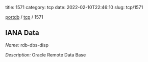 title: 1571
category: tcp
date: 2022-02-10T22:46:10
slug: tcp/1571

[portdb](/) / [tcp](/category/tcp.html) / 1571


## IANA Data

_Name:_ rdb-dbs-disp

_Description:_ Oracle Remote Data Base

